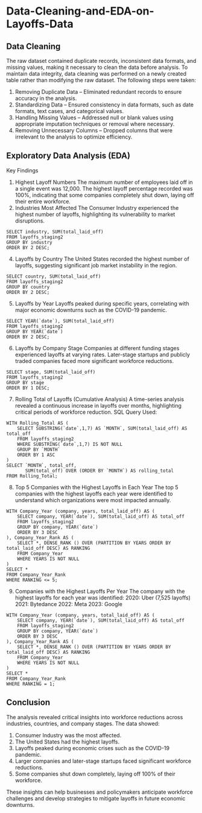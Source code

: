 # Data-Cleaning-and-EDA-on-Layoffs-Data

## Data Cleaning
The raw dataset contained duplicate records, inconsistent data formats, and missing values, making it necessary to clean the data before analysis. To maintain data integrity, data cleaning was performed on a newly created table rather than modifying the raw dataset. The following steps were taken:
1. Removing Duplicate Data – Eliminated redundant records to ensure accuracy in the analysis.
2. Standardizing Data – Ensured consistency in data formats, such as date formats, text cases, and categorical values.
3. Handling Missing Values – Addressed null or blank values using appropriate imputation techniques or removal where necessary.
4. Removing Unnecessary Columns – Dropped columns that were irrelevant to the analysis to optimize efficiency.

## Exploratory Data Analysis (EDA)
Key Findings
1. Highest Layoff Numbers
The maximum number of employees laid off in a single event was 12,000.
The highest layoff percentage recorded was 100%, indicating that some companies completely shut down, laying off their entire workforce.
2. Industries Most Affected
The Consumer Industry experienced the highest number of layoffs, highlighting its vulnerability to market disruptions.
```
SELECT industry, SUM(total_laid_off)
FROM layoffs_staging2 
GROUP BY industry
ORDER BY 2 DESC;
```
4. Layoffs by Country
The United States recorded the highest number of layoffs, suggesting significant job market instability in the region.
```
SELECT country, SUM(total_laid_off)
FROM layoffs_staging2 
GROUP BY country
ORDER BY 2 DESC;
```
5. Layoffs by Year
Layoffs peaked during specific years, correlating with major economic downturns such as the COVID-19 pandemic.
```
SELECT YEAR(`date`), SUM(total_laid_off)
FROM layoffs_staging2 
GROUP BY YEAR(`date`)
ORDER BY 2 DESC;
```
6. Layoffs by Company Stage
Companies at different funding stages experienced layoffs at varying rates.
Later-stage startups and publicly traded companies faced more significant workforce reductions.
```
SELECT stage, SUM(total_laid_off)
FROM layoffs_staging2 
GROUP BY stage
ORDER BY 1 DESC;
```
7. Rolling Total of Layoffs (Cumulative Analysis)
A time-series analysis revealed a continuous increase in layoffs over months, highlighting critical periods of workforce reduction.
SQL Query Used:
```
WITH Rolling_Total AS (
    SELECT SUBSTRING(`date`,1,7) AS `MONTH`, SUM(total_laid_off) AS total_off
    FROM layoffs_staging2
    WHERE SUBSTRING(`date`,1,7) IS NOT NULL
    GROUP BY `MONTH`
    ORDER BY 1 ASC
) 
SELECT `MONTH`, total_off,
       SUM(total_off) OVER (ORDER BY `MONTH`) AS rolling_total
FROM Rolling_Total;
```
8. Top 5 Companies with the Highest Layoffs in Each Year
The top 5 companies with the highest layoffs each year were identified to understand which organizations were most impacted annually.
```
WITH Company_Year (company, years, total_laid_off) AS (
    SELECT company, YEAR(`date`), SUM(total_laid_off) AS total_off
    FROM layoffs_staging2
    GROUP BY company, YEAR(`date`)
    ORDER BY 3 DESC
), Company_Year_Rank AS (
    SELECT *, DENSE_RANK () OVER (PARTITION BY YEARS ORDER BY total_laid_off DESC) AS RANKING 
    FROM Company_Year 
    WHERE YEARS IS NOT NULL
)
SELECT * 
FROM Company_Year_Rank 
WHERE RANKING <= 5;
```
9. Companies with the Highest Layoffs Per Year
The company with the highest layoffs for each year was identified:
2020: Uber (7,525 layoffs)
2021: Bytedance
2022: Meta
2023: Google
```
WITH Company_Year (company, years, total_laid_off) AS (
    SELECT company, YEAR(`date`), SUM(total_laid_off) AS total_off
    FROM layoffs_staging2
    GROUP BY company, YEAR(`date`)
    ORDER BY 3 DESC
), Company_Year_Rank AS (
    SELECT *, DENSE_RANK () OVER (PARTITION BY YEARS ORDER BY total_laid_off DESC) AS RANKING 
    FROM Company_Year 
    WHERE YEARS IS NOT NULL
)
SELECT * 
FROM Company_Year_Rank 
WHERE RANKING = 1;
```

## Conclusion
The analysis revealed critical insights into workforce reductions across industries, countries, and company stages. The data showed:

1. Consumer Industry was the most affected.
2. The United States had the highest layoffs.
3. Layoffs peaked during economic crises such as the COVID-19 pandemic.
4. Larger companies and later-stage startups faced significant workforce reductions.
5. Some companies shut down completely, laying off 100% of their workforce.
   
These insights can help businesses and policymakers anticipate workforce challenges and develop strategies to mitigate layoffs in future economic downturns.
